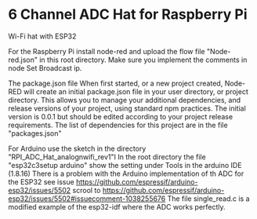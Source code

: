 # 6 Channel ADC Hat for Raspberry Pi
Wi-Fi hat with ESP32

For the Raspberry Pi install node-red and upload the flow file  "Node-red.json" in this root directory. Make sure you implement the comments in node Set Broadcast ip.

The package.json file
When first started, or a new project created, Node-RED will create an initial package.json file in your user directory, or project directory. This allows you to manage your additional dependencies, and release versions of your project, using standard npm practices. The initial version is 0.0.1 but should be edited according to your project release requirements.
The list of dependencies for this project are in the file "packages.json"

For Arduino use the sketch in the directory  "RPI_ADC_Hat_analognwifi_rev1"I
In the root directory the file "esp32c3setup arduino" show the setting under Tools in the arduino IDE (1.8.16)
There is a problem with the Arduino implementation of th ADC for the ESP32 see issue https://github.com/espressif/arduino-esp32/issues/5502  scrool to
https://github.com/espressif/arduino-esp32/issues/5502#issuecomment-1038255676
The file single_read.c is a modified  example of the esp32-idf where the ADC works perfectly.
